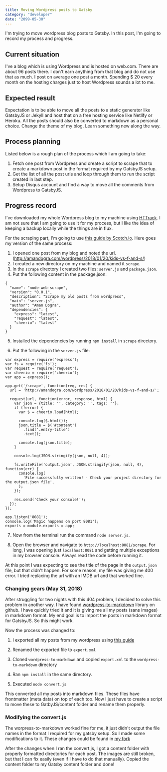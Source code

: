 ```yaml
---
title: Moving Wordpress posts to Gatsby
category: "developer"
date: "2099-05-30"
---
```


I'm trying to move wordpress blog posts to Gatsby. In this post, I'm going to record my process and progress.

## Current situation

I've a blog which is using Wordpress and is hosted on web.com. There are about 96 posts there. I don't earn anything from that blog and do not use that as much. I post on average one post a month. Spending $ 20 every month on the hosting charges just to host Wordpress sounds a lot to me.

## Expected result

Expectation is to be able to move all the posts to a static generator like GatsbyJS or Jekyll and host that on a free hosting service like Netlify or Heroku. All the posts should also be converted to markdown as a personal choice. Change the theme of my blog. Learn something new along the way.

## Process planning

Listed below is a rough plan of the process which I am going to take:

1. Fetch one post from Wordpress and create a script to scrape that to create a markdown post in the format required by my GatsbyJS setup.
2. Get the list of all the post urls and loop through them to run the script created in last step.
3. Setup Disqus account and find a way to move all the comments from Wordpress to GatsbyJS.

## Progress record

I've downloaded my whole Wordpress blog to my machine using [HTTrack](https://www.httrack.com/). I am not sure that I am going to use it for my process, but I like the idea of keeping a backup locally while the things are in flux.

For the scraping part, I'm going to use [this guide by Scotch.io](https://scotch.io/tutorials/scraping-the-web-with-node-js). Here goes my version of the same process:

1. I opened one post from my blog and noted the url. (http://amandogra.com/wordpress/2018/01/20/kids-vs-f-and-s/)
2. I created a new directory on my machine and named it `scrape`.
3. In the `scrape` directory I created two files: `server.js` and `package.json`.
4. Put the following content in the package.json:

```
{
  "name": "node-web-scrape",
  "version": "0.0.1",
  "description": "Scrape my old posts from wordpress",
  "main": "server.js",
  "author": "Aman Dogra",
  "dependencies": {
    "express": "latest",
    "request": "latest",
    "cheerio": "latest"
  }
}

```

5. Installed the dependencies by running `npm install` in `scrape` directory.

6. Put the following in the `server.js` file:

```
var express = require('express');
var fs = require('fs');
var request = require('request');
var cheerio = require('cheerio');
var app = express();

app.get('/scrape', function(req, res) {
  url = 'http://amandogra.com/wordpress/2018/01/20/kids-vs-f-and-s/';

  request(url, function(error, response, html) {
    var json = {title: '', category: '', tags: ''};
    if (!error) {
      var $ = cheerio.load(html);

      console.log($.html());
      json.title = $('#content')
        .find('.entry-title')
        .text();

      console.log(json.title);
    }

    console.log(JSON.stringify(json, null, 4));

    fs.writeFile('output.json', JSON.stringify(json, null, 4), function(err) {
      console.log(
        'File successfully written! - Check your project directory for the output.json file',
      );
    });

    res.send('Check your console!');
  });
});

app.listen('8081');
console.log('Magic happens on port 8081');
exports = module.exports = app;
```

7. Now from the terminal run the command `node server.js`.

8. Open the browser and navigate to `http://localhost:8081/scrape`. For long, I was opening just `localhost:8081` and getting multiple exceptions in my browser console. Always read the code before running it.

At this point I was expecting to see the title of the page in the `output.json` file, but that didn't happen. For some reason, my file was giving me 400 error. I tried replacing the url with an IMDB url and that worked fine.


### Changing gears (May 31, 2018)

After struggling for two nights with this 404 problem, I decided to solve this problem in another way. I have found [wordpress-to-markdown](https://github.com/ytechie/wordpress-to-markdown) library on github. I have quickly tried it and it is giving me all my posts (sans images) in markdown format. My end goal is to import the posts in markdown format for GatsbyJS. So this might work.

Now the process was changed to:

1. I exported all my posts from my wordpress using [this guide](https://en.support.wordpress.com/export/)

2. Renamed the exported file to `export.xml`

3. Cloned `wordpress-to-markdown` and copied `export.xml` to the `wordpress-to-markdown` directory

4. Ran `npm install` in the same directory.

5. Executed `node convert.js`

This converted all my posts into markdown files. These files have frontmatter (meta data) on top of each too. Now I just have to create a script to move these to GatbyJS/content folder and rename them properly.

### Modifying the convert.js

The worpress-to-markdown worked fine for me, it just didn't output the file names in the format I required for my gatsby setup. So I made some modifications to it. These changes could be found in [my fork](https://github.com/amandogra/wordpress-to-markdown/commit/4bd80b931d678ad37838ffbf6a2d105a783ae868)

After the changes when I ran the convert.js, I got a content folder with properly formatted directories for each post. The images are still broken, but that I can fix easily (even if I have to do that manually). Copied the content folder to my Gatsby content folder and done!

